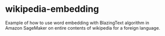 # wikipedia-embedding
Example of how to use word embedding with BlazingText algorithm in Amazon SageMaker on entire contents of wikipedia for a foreign language.
